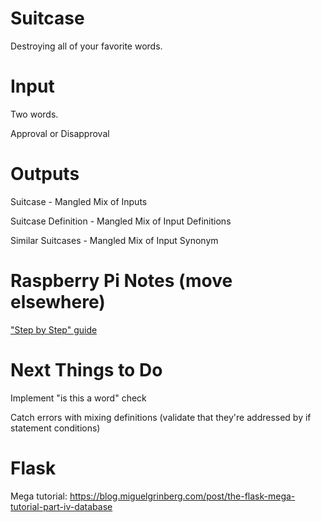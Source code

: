 # Suitcase

Destroying all of your favorite words. 

# Input

Two  words. 

Approval or Disapproval

# Outputs

Suitcase - Mangled Mix of Inputs

Suitcase Definition - Mangled Mix of Input Definitions

Similar Suitcases - Mangled Mix of Input Synonym

# Raspberry Pi Notes (move elsewhere)

["Step by Step" guide](https://raspberrypi.stackexchange.com/questions/80070/remote-full-reset-re-install-of-a-raspberry)


# Next Things to Do

Implement "is this a word" check

Catch errors with mixing definitions (validate that they're addressed by 
if statement conditions)

# Flask

Mega tutorial: https://blog.miguelgrinberg.com/post/the-flask-mega-tutorial-part-iv-database